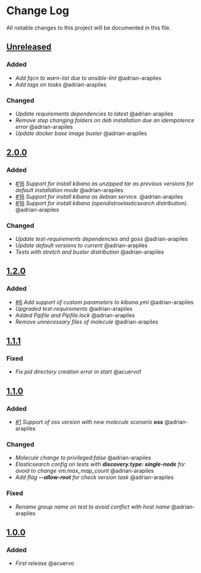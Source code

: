 # Change Log
All notable changes to this project will be documented in this file.

## [Unreleased](https://github.com/idealista/kibana_role/tree/develop)

### Added
- *Add fqcn to warn-list due to ansible-lint* @adrian-arapiles
- *Add tags on tasks* @adrian-arapiles

### Changed
- *Update requirements dependencies to latest* @adrian-arapiles
- *Remove step changing folders on deb installation due an idempotence error* @adrian-arapiles
- *Update docker base image buster* @adrian-arapiles

## [2.0.0](https://github.com/idealista/kibana_role/tree/2.0.0)
### Added
- [#16](https://github.com/idealista/kibana_role/issues/16) *Support for install kibana as unzipped tar as previous versions for default installation mode* @adrian-arapiles
- [#16](https://github.com/idealista/kibana_role/issues/16) *Support for install kibana as debian service.* @adrian-arapiles
- [#16](https://github.com/idealista/kibana_role/issues/16) *Support for install kibana (opendistroelasticsearch distribution).* @adrian-arapiles

### Changed
- *Update test-requirements dependencies and goss* @adrian-arapiles
- *Update default versions to current* @adrian-arapiles
- *Tests with stretch and buster distribution* @adrian-arapiles

## [1.2.0](https://github.com/idealista/kibana_role/tree/1.2.0)
### Added
- [#6](https://github.com/idealista/kibana_role/issues/6) *Add support of custom parameters to kibana.yml* @adrian-arapiles
- *Upgraded test-requirements*   @adrian-arapiles
- *Added Pipfile and Pipfile.lock* @adrian-arapiles
- *Remove unnecessary files of molecule* @adrian-arapiles

## [1.1.1](https://github.com/idealista/kibana_role/tree/1.1.1)
### Fixed
- *Fix pid directory creation error in start* @acuervof

## [1.1.0](https://github.com/idealista/kibana_role/tree/1.1.0)
### Added
- [#1](https://github.com/idealista/kibana_role/issues/1) *Support of oss version with new molecule scenario **oss*** @adrian-arapiles

### Changed
- *Molecule change to privileged:false* @adrian-arapiles
- *Elasticsearch config on tests with **discovery.type: single-node** for avoid to change vm.max_map_count* @adrian-arapiles
- *Add flag **--allow-root** for check version task* @adrian-arapiles

### Fixed
- *Rename group name on test to avoid conflict with host name* @adrian-arapiles

## [1.0.0](https://github.com/idealista/kibana_role/tree/1.0.0)
### Added
- *First release* @acuervo
